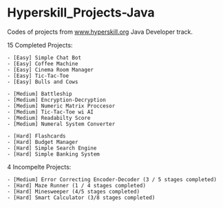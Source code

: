 # Hyperskill_Projects-Java
Codes of projects from www.hyperskill.org Java Developer track.

15 Completed Projects:

    - [Easy] Simple Chat Bot
    - [Easy] Coffee Machine
    - [Easy] Cinema Room Manager
    - [Easy] Tic-Tac-Toe
    - [Easy] Bulls and Cows

    - [Medium] Battleship
    - [Medium] Encryption-Decryption
    - [Medium] Numeric Matrix Proccesor
    - [Medium] Tic-Tac-Toe wi AI
    - [Medium] Readabilty Score
    - [Medium] Numeral System Converter

    - [Hard] Flashcards
    - [Hard] Budget Manager
    - [Hard] Simple Search Engine
    - [Hard] Simple Banking System

4 Incompelte Projects:

    - [Medium] Error Correcting Encoder-Decoder (3 / 5 stages completed)
    - [Hard] Maze Runner (1 / 4 stages completed)
    - [Hard] Minesweeper (4/5 stages completed)
    - [Hard] Smart Calculator (3/8 stages completed)
